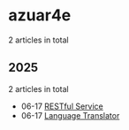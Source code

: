 # azuar4e

2 articles in total

## 2025

2 articles in total

- 06-17 [RESTful Service](https://azuar4e.github.io/en/posts/sos/ "2025-06-17 12:30:24")
- 06-17 [Language Translator](https://azuar4e.github.io/en/posts/tdl/ "2025-06-17 12:30:24")

